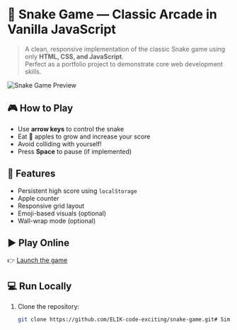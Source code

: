 # 🐍 Snake Game — Classic Arcade in Vanilla JavaScript

> A clean, responsive implementation of the classic Snake game using only **HTML, CSS, and JavaScript**.  
> Perfect as a portfolio project to demonstrate core web development skills.

![Snake Game Preview](https://via.placeholder.com/420x420/222/4CAF50?text=🐍+🍎)

## 🎮 How to Play
- Use **arrow keys** to control the snake
- Eat 🍎 apples to grow and increase your score
- Avoid colliding with yourself!
- Press **Space** to pause (if implemented)

## 🌟 Features
- Persistent high score using `localStorage`
- Apple counter
- Responsive grid layout
- Emoji-based visuals (optional)
- Wall-wrap mode (optional)

## ▶️ Play Online
👉 [Launch the game](https://ELIK-code-exciting.github.io/Simple-Snake-Game/)

## 💻 Run Locally
1. Clone the repository:
   ```bash
   git clone https://github.com/ELIK-code-exciting/snake-game.git# Simple-Snake-Game
